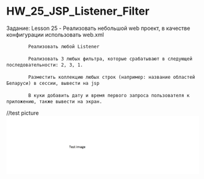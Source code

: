 # HW_25_JSP_Listener_Filter
Задание:
Lesson 25 - Реализовать небольшой web проект, в качестве конфигурации использовать web.xml
            
            Реализовать любой Listener
            
            Реализовать 3 любых фильтра, которые срабатывают в следующей последовательности: 2, 3, 1.
            
            Разместить коллекцию любых строк (например: название областей Беларуси) в сессии, вывести на jsp
            
            В куки добавить дату и время первого запроса пользователя к приложению, также вывести на экран.
 
 
//test picture
![Image alt](https://github.com/apache-red/HW_25_JSP_Listener_Filter/raw/master/ShowTask.png)
